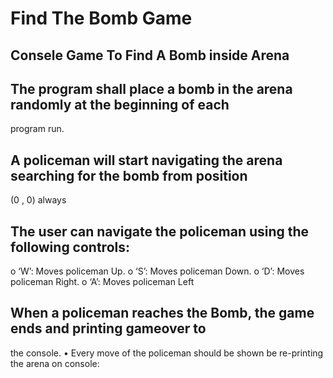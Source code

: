 # Find The Bomb Game

## Consele Game To Find A Bomb inside Arena
## The program shall place a bomb in the arena randomly at the beginning of each
program run.
## A policeman will start navigating the arena searching for the bomb from position
(0 , 0) always
## The user can navigate the policeman using the following controls:
o ‘W’: Moves policeman Up.
o ‘S’: Moves policeman Down.
o ‘D’: Moves policeman Right.
o ‘A’: Moves policeman Left
## When a policeman reaches the Bomb, the game ends and printing gameover to
the console.
• Every move of the policeman should be shown be re-printing the arena on
console:
